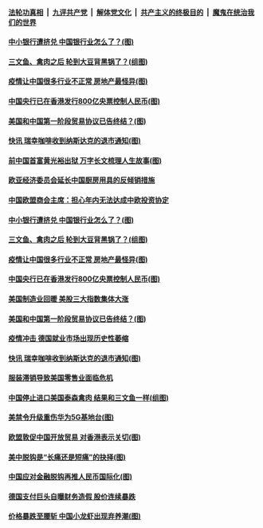 ####  [法轮功真相](../../../../basic/blob/master/README.md?t=06242302) &nbsp;|&nbsp; [九评共产党](../../../../9ping.md/blob/master/README.md?t=06242302) &nbsp;|&nbsp; [解体党文化](../../../../jtdwh.md/blob/master/README.md?t=06242302)  &nbsp;|&nbsp; [共产主义的终极目的](../../../../gczydzjmd.md/blob/master/README.md?t=06242302) &nbsp;|&nbsp; [魔鬼在统治我们的世界](../../../../mgztzwmdsj.md/blob/master/README.md?t=06242302) 

#### [中小银行遭挤兑 中国银行业怎么了？(图)](../pages/p5/937574.md?t=06242302) 

#### [三文鱼、禽肉之后 轮到大豆背黑锅了？(组图)](../pages/p5/937480.md?t=06242302) 

#### [疫情让中国很多行业不正常 房地产最怪异(图)](../pages/p5/937485.md?t=06242302) 

#### [中国央行已在香港发行800亿央票控制人民币(图)](../pages/p5/937478.md?t=06242302) 

#### [美国和中国第一阶段贸易协议已告终结？(图)](../pages/p5/937467.md?t=06242302) 

#### [快讯 瑞幸咖啡收到纳斯达克的退市通知(图)](../pages/p5/937459.md?t=06242302) 

#### [前中国首富黄光裕出狱 万字长文梳理人生故事(图)](../pages/p5/937586.md?t=06242302) 

#### [欧亚经济委员会延长中国厨房用具的反倾销措施](../pages/p5/937582.md?t=06242302) 

#### [中国欧盟商会主席：担心年内无法达成中欧投资协定](../pages/p5/937575.md?t=06242302) 

#### [中小银行遭挤兑 中国银行业怎么了？(图)](../pages/p5/937574.md?t=06242302) 

#### [三文鱼、禽肉之后 轮到大豆背黑锅了？(组图)](../pages/p5/937480.md?t=06242302) 

#### [疫情让中国很多行业不正常 房地产最怪异(图)](../pages/p5/937485.md?t=06242302) 

#### [中国央行已在香港发行800亿央票控制人民币(图)](../pages/p5/937478.md?t=06242302) 

#### [美国制造业回暖 美股三大指数集体大涨](../pages/p5/937475.md?t=06242302) 

#### [美国和中国第一阶段贸易协议已告终结？(图)](../pages/p5/937467.md?t=06242302) 

#### [疫情冲击 德国就业市场出现历史性萎缩](../pages/p5/937462.md?t=06242302) 

#### [快讯 瑞幸咖啡收到纳斯达克的退市通知(图)](../pages/p5/937459.md?t=06242302) 

#### [服装滞销导致美国零售业面临危机](../pages/p5/937458.md?t=06242302) 

#### [中国停止进口美国泰森禽肉 结果和三文鱼一样(组图)](../pages/p5/937379.md?t=06242302) 

#### [美禁令升级重伤华为5G基地台(图)](../pages/p5/937393.md?t=06242302) 


#### [欧盟敦促中国开放贸易 对香港表示关切(图)](../pages/p5/937388.md?t=06242302) 

#### [美中脱钩是“长痛还是短痛”的抉择(图)](../pages/p5/937387.md?t=06242302) 

#### [中国应对金融脱钩再推人民币国际化(图)](../pages/p5/937352.md?t=06242302) 

#### [德国支付巨头自曝财务造假 股价连续暴跌](../pages/p5/937367.md?t=06242302) 

#### [价格暴跌至腰斩 中国小龙虾出现弃养潮(图)](../pages/p5/937349.md?t=06242302) 

